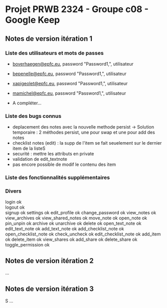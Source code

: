 # Projet PRWB 2324 - Groupe c08 - Google Keep

## Notes de version itération 1 

  


### Liste des utilisateurs et mots de passes

  * boverhaegen@epfc.eu, password "Password1,", utilisateur
  * bepenelle@epfc.eu, password "Password1,", utilisateur
  * xapigeolet@epfc.eu, password "Password1,", utilisateur
  * mamichel@epfc.eu, password "Password1,", utilisateur
  
  * A compléter...

### Liste des bugs connus

  * deplacement des notes avec la nouvelle methode persist -> Solution temporaire : 2 méthodes persist, une pour swap et une pour add des notes
  * checklist notes (edit) : la supp de l'item se fait seuelement sur le dernier item de la listeS
  * securité : mettre les attributs en private 
  * validation de edit_textnote
  * pas encore possible de modif le contenu des item 

### Liste des fonctionnalités supplémentaires

### Divers

login               ok                
logout              ok                  
signup              ok
settings            ok
edit_profile        ok
change_password     ok
view_notes          ok
view_archives       ok
view_shared_notes   ok
move_note           ok
open_note           ok
pin_unpin           ok
archive             ok
unarchive           ok
delete              ok
open_text_note      ok
edit_text_note      ok
add_text_note       ok
add_checklist_note  ok
open_checklist_note ok
check_uncheck       ok
edit_checklist_note ok
add_item            ok
delete_item         ok
view_shares         ok 
add_share           ok
delete_share        ok
toggle_permission   ok

## Notes de version itération 2

...

## Notes de version itération 3 
S
...
